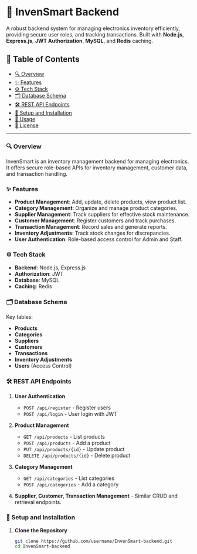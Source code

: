 # 🚀 InvenSmart Backend

A robust backend system for managing electronics inventory efficiently, providing secure user roles, and tracking transactions. Built with **Node.js**, **Express.js**, **JWT Authorization**, **MySQL**, and **Redis** caching.

## 📑 Table of Contents
- [🔍 Overview](#-overview)
- [✨ Features](#-features)
- [⚙️ Tech Stack](#️-tech-stack)
- [🗂️ Database Schema](#-database-schema)
- [🛠️ REST API Endpoints](#️-rest-api-endpoints)
- [🔧 Setup and Installation](#-setup-and-installation)
- [📌 Usage](#-usage)
- [📜 License](#-license)

---

### 🔍 Overview
InvenSmart is an inventory management backend for managing electronics. It offers secure role-based APIs for inventory management, customer data, and transaction handling.

### ✨ Features
- **Product Management**: Add, update, delete products, view product list.
- **Category Management**: Organize and manage product categories.
- **Supplier Management**: Track suppliers for effective stock maintenance.
- **Customer Management**: Register customers and track purchases.
- **Transaction Management**: Record sales and generate reports.
- **Inventory Adjustments**: Track stock changes for discrepancies.
- **User Authentication**: Role-based access control for Admin and Staff.

### ⚙️ Tech Stack
- **Backend**: Node.js, Express.js
- **Authorization**: JWT
- **Database**: MySQL
- **Caching**: Redis

### 🗂️ Database Schema
Key tables:
- **Products**
- **Categories**
- **Suppliers**
- **Customers**
- **Transactions**
- **Inventory Adjustments**
- **Users** (Access Control)

### 🛠️ REST API Endpoints
1. **User Authentication**
   - `POST /api/register` - Register users
   - `POST /api/login` - User login with JWT

2. **Product Management**
   - `GET /api/products` - List products
   - `POST /api/products` - Add a product
   - `PUT /api/products/{id}` - Update product
   - `DELETE /api/products/{id}` - Delete product

3. **Category Management**
   - `GET /api/categories` - List categories
   - `POST /api/categories` - Add a category

4. **Supplier, Customer, Transaction Management** - Similar CRUD and retrieval endpoints.

### 🔧 Setup and Installation
1. **Clone the Repository**
   ```bash
   git clone https://github.com/username/InvenSmart-backend.git
   cd InvenSmart-backend
